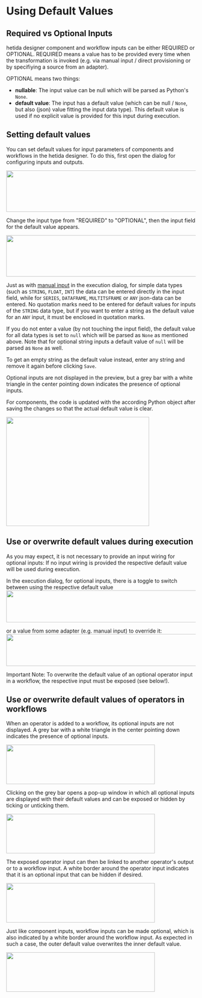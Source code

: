 # Using Default Values

## Required vs Optional Inputs
hetida designer component and workflow inputs can be either REQUIRED or OPTIONAL. REQUIRED means a value has to be provided every time when the transformation is invoked (e.g. via manual input / direct provisioning or by specifiying a source from an adapter).

OPTIONAL means two things:
* **nullable**: The input value can be null which will be parsed as Python's `None`.
* **default value**: The input has a default value (which can be null / `None`, but also (json) value fitting the input data type). This default value is used if no explicit value is provided for this input during execution.

## Setting default values

You can set default values for input parameters of components and workflows in the hetida designer. To do this, first open the dialog for configuring inputs and outputs.

<img src="./assets/optional_input.png" height="110" width=645 data-align="center">

Change the input type from "REQUIRED" to "OPTIONAL", then the input field for the default value appears.

<img src="./assets/default_value.png" height="110" width=645 data-align="center">

Just as with [manual input](./adapter_system/manual_input.md) in the execution dialog, for simple data types (such as `STRING`, `FLOAT`, `INT`) the data can be entered directly in the input field, while for `SERIES`, `DATAFRAME`, `MULTITSFRAME` or `ANY` json-data can be entered.
No quotation marks need to be entered for default values for inputs of the `STRING` data type, but if you want to enter a string as the default value for an `ANY` input, it must be enclosed in quotation marks.

If you do not enter a value (by not touching the input field), the default value for all data types is set to `null` which will be parsed as `None` as mentioned above. Note that for optional string inputs a default value of `null` will be parsed as `None` as well.

To get an empty string as the default value instead, enter any string and remove it again before clicking `Save`.

Optional inputs are not displayed in the preview, but a grey bar with a white triangle in the center pointing down indicates the presence of optional inputs.

For components, the code is updated with the according Python object after saving the changes so that the actual default value is clear.

<img src="./assets/code_with_default_value.png" height="290" width=380 data-align="center">

## Use or overwrite default values during execution

As you may expect, it is not necessary to provide an input wiring for optional inputs: If no input wiring is provided the respective default value will be used during execution.

In the execution dialog, for optional inputs, there is a toggle to switch between using the respective default value
<img src="./assets/wire_to_default_value.png" height="85" width=625 data-align="center">

or a value from some adapter (e.g. manual input) to override it:
<img src="./assets/wire_to_untoggled_default_value.png" height="85" width=625 data-align="center">

Important Note: To overwrite the default value of an optional operator input in a workflow, the respective input must be exposed (see below!).


## Use or overwrite default values of operators in workflows

When an operator is added to a workflow, its optional inputs are not displayed.
A grey bar with a white triangle in the center pointing down indicates the presence of optional inputs.

<img src="./assets/no_exposed_input.png" height="105" width=395 data-align="center">

Clicking on the grey bar opens a pop-up window in which all optional inputs are displayed with their default values and can be exposed or hidden by ticking or unticking them.

<img src="./assets/expose_dialog.png" height="105" width=395 data-align="center">

The exposed operator input can then be linked to another operator's output or to a workflow input.
A white border around the operator input indicates that it is an optional input that can be hidden if desired.

<img src="./assets/exposed_input_with_wf_input.png" height="105" width=395 data-align="center">

Just like component inputs, workflow inputs can be made optional, which is also indicated by a white border around the workflow input.
As expected in such a case, the outer default value overwrites the inner default value.

<img src="./assets/exposed_input_with_optional_wf_input.png" height="105" width=395 data-align="center">
